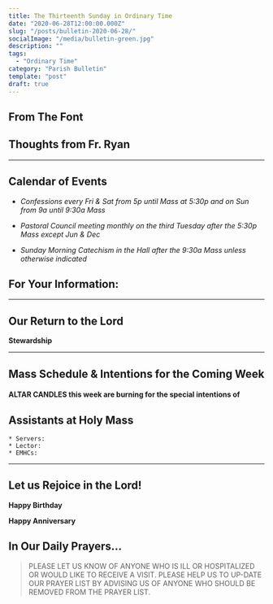 ```yaml
---
title: The Thirteenth Sunday in Ordinary Time
date: "2020-06-28T12:00:00.000Z"
slug: "/posts/bulletin-2020-06-28/"
socialImage: "/media/bulletin-green.jpg"
description: ""
tags:
  - "Ordinary Time"
category: "Parish Bulletin"
template: "post"
draft: true
---
```


## From The Font



## Thoughts from Fr. Ryan



---

## Calendar of Events

* _Confessions every Fri & Sat from 5p until Mass at 5:30p and on Sun from 9a until 9:30a Mass_

* _Pastoral Council meeting monthly on the third Tuesday after the 5:30p Mass except Jun & Dec_

* _Sunday Morning Catechism in the Hall after the 9:30a Mass unless otherwise indicated_




## For Your Information:



---

## Our Return to the Lord



**Stewardship** 

---

## Mass Schedule & Intentions for the Coming Week



#### ALTAR CANDLES this week are burning for the special intentions of 

## Assistants at Holy Mass

	* Servers: 
	* Lector: 
	* EMHCs: 

---

## Let us Rejoice in the Lord!

**Happy Birthday** 

**Happy Anniversary** 

## In Our Daily Prayers…

 

> PLEASE LET US KNOW OF ANYONE WHO IS ILL OR HOSPITALIZED OR WOULD LIKE TO RECEIVE A VISIT.
> PLEASE HELP US TO UP-DATE OUR PRAYER LIST BY ADVISING US OF ANYONE WHO SHOULD BE REMOVED FROM THE PRAYER LIST.
